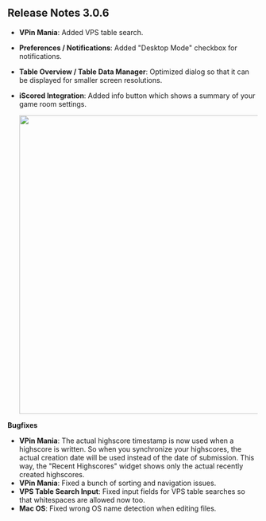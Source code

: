 ## Release Notes 3.0.6

- **VPin Mania**: Added VPS table search.
- **Preferences / Notifications**: Added "Desktop Mode" checkbox for notifications.
- **Table Overview / Table Data Manager**: Optimized dialog so that it can be displayed for smaller screen resolutions.
- **iScored Integration**: Added info button which shows a summary of your game room settings.

  <img src="https://raw.githubusercontent.com/syd711/vpin-studio/main/documentation/mania/gameroom-info.png" width="600" />


**Bugfixes**

- **VPin Mania**: The actual highscore timestamp is now used when a highscore is written. So when you synchronize your highscores, the actual creation date will be used instead of the date of submission. This way, the "Recent Highscores" widget shows only the actual recently created highscores.
- **VPin Mania**: Fixed a bunch of sorting and navigation issues.
- **VPS Table Search Input**: Fixed input fields for VPS table searches so that whitespaces are allowed now too.
- **Mac OS**: Fixed wrong OS name detection when editing files.